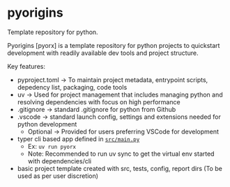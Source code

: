# pyorigins

Template repository for python.

Pyorigins [pyorx] is a template repository for python projects to quickstart development with readily available dev tools and project structure.

Key features:

* pyproject.toml -> To maintain project metadata, entrypoint scripts, depedency list, packaging, code tools
* uv -> Used for project management that includes managing python and resolving dependencies with focus on high performance
* .gitignore -> standard .gitignore for python from Github
* .vscode -> standard launch config, settings and extensions needed for python development
  * Optional -> Provided for users preferring VSCode for development
* typer cli based app defined in [`src/main.py`](https://github.com/shiva-s30/pyorigins/blob/main/src/main.py)
  * Ex: `uv run pyorx`
  * Note: Recommended to run uv sync to get the virtual env started with dependencies/cli
* basic project template created with src, tests, config, report dirs (To be used as per user discretion)


